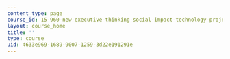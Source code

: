 ```yaml
---
content_type: page
course_id: 15-960-new-executive-thinking-social-impact-technology-projects-fall-2017-spring-2018
layout: course_home
title: ''
type: course
uid: 4633e969-1689-9007-1259-3d22e191291e
---
```

